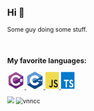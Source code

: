 ## Hi 👋

Some guy doing some stuff.

<br/>

### My favorite languages:
<p align="left">
  <a href="https://www.w3schools.com/cs/" target="_blank"> 
    <img src="https://raw.githubusercontent.com/devicons/devicon/master/icons/csharp/csharp-original.svg" alt="csharp" width="40" height="40"/> 
  </a>
  <a href="https://www.w3schools.com/cpp/" target="_blank"> 
    <img src="https://raw.githubusercontent.com/devicons/devicon/master/icons/cplusplus/cplusplus-original.svg" alt="cplusplus" width="40" height="40"/> 
  </a>
  <a href="https://www.w3schools.com/js/" target="_blank"> 
    <img src="https://raw.githubusercontent.com/devicons/devicon/master/icons/javascript/javascript-original.svg" alt="js" width="32" height="40"/> 
  </a>
  <a href="" target="_blank"> 
    <img src="https://raw.githubusercontent.com/devicons/devicon/master/icons/typescript/typescript-original.svg" alt="ts" width="32" height="40"/> 
  </a>
</p>

<p float="left">
  <img src="https://github-readme-stats.vercel.app/api?username=vnncc&theme=dark&show_icons=true&locale=en&layout=compact" height="150"/>
  <img src="https://github-readme-stats.vercel.app/api/top-langs?username=vnncc&theme=dark&show_icons=true&locale=en&layout=compact" alt="vnncc" height="150"/> 
</p>
